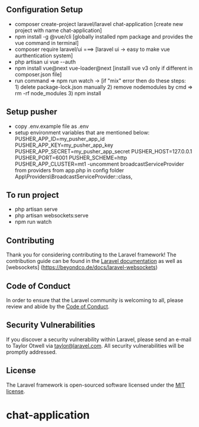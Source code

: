 ## Configuration Setup

- composer create-project laravel/laravel chat-application [create new project with name chat-application]
- npm install -g @vue/cli [globally installed npm package and provides the vue command in terminal]
- composer require laravel/ui  ===> [laravel ui -> easy to make vue aurthentication system]
- php artisan ui vue --auth
- npm install vue@next vue-loader@next [installl vue v3 only if different in composer.json file]
- run command => npm run watch -> [if "mix" error then do these steps:  
										1) delete package-lock.json  manually
										2) remove nodemodules by cmd => rm -rf node_modules
										3) npm install

## Setup pusher

- copy .env.example file as .env
- setup environment variables that are mentioned below:
    PUSHER_APP_ID=my_pusher_app_id
    PUSHER_APP_KEY=my_pusher_app_key
    PUSHER_APP_SECRET=my_pusher_app_secret
    PUSHER_HOST=127.0.0.1
    PUSHER_PORT=6001
    PUSHER_SCHEME=http
    PUSHER_APP_CLUSTER=mt1
-uncomment broadcastServiceProvider from providers from app.php in config folder
        App\Providers\BroadcastServiceProvider::class,

## To run project

- php artisan serve 
- php artisan websockets:serve
- npm run watch 


## Contributing

Thank you for considering contributing to the Laravel framework! The contribution guide can be found in the [Laravel documentation](https://laravel.com/docs/contributions) as well as [websockets] (https://beyondco.de/docs/laravel-websockets)

## Code of Conduct

In order to ensure that the Laravel community is welcoming to all, please review and abide by the [Code of Conduct](https://laravel.com/docs/contributions#code-of-conduct).

## Security Vulnerabilities

If you discover a security vulnerability within Laravel, please send an e-mail to Taylor Otwell via [taylor@laravel.com](mailto:taylor@laravel.com). All security vulnerabilities will be promptly addressed.

## License

The Laravel framework is open-sourced software licensed under the [MIT license](https://opensource.org/licenses/MIT).
# chat-application
